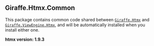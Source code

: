 ## Giraffe.Htmx.Common

This package contains common code shared between [`Giraffe.Htmx`](https://www.nuget.org/packages/Giraffe.Htmx) and [`Giraffe.ViewEngine.Htmx`](https://www.nuget.org/packages/Giraffe.ViewEngine.Htmx), and will be automatically installed when you install either one.

**htmx version: 1.9.3**

